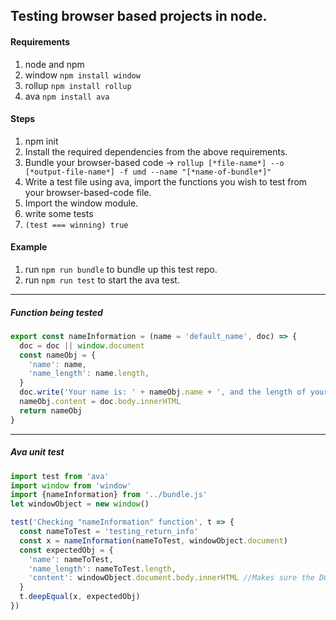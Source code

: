## Testing browser based projects in node.

#### Requirements
1. node and npm
2. window ```npm install window```
3. rollup ```npm install rollup```
4. ava ```npm install ava```


#### Steps
1. npm init
2. Install the required dependencies from the above requirements.
3. Bundle your browser-based code -> ```rollup [*file-name*] --o [*output-file-name*] -f umd --name "[*name-of-bundle*]"```
4. Write a test file using ava, import the functions you wish to test from your browser-based-code file.
5. Import the window module.
6. write some tests
7. ```(test === winning) true```


#### Example
1. run ```npm run bundle``` to bundle up this test repo.
2. run ```npm run test``` to start the ava test.

---

##### Function being tested
```javascript
export const nameInformation = (name = 'default_name', doc) => {
  doc = doc || window.document
  const nameObj = {
    'name': name,
    'name_length': name.length,
  }
  doc.write('Your name is: ' + nameObj.name + ', and the length of your name is: ' + nameObj.name_length + ' characters')
  nameObj.content = doc.body.innerHTML
  return nameObj
}
```
---

##### Ava unit test
```javascript
import test from 'ava'
import window from 'window'
import {nameInformation} from '../bundle.js'
let windowObject = new window()

test('Checking "nameInformation" function', t => {
  const nameToTest = 'testing_return_info'
  const x = nameInformation(nameToTest, windowObject.document)
  const expectedObj = {
    'name': nameToTest,
    'name_length': nameToTest.length,
    'content': windowObject.document.body.innerHTML //Makes sure the DOM has actually been modified.
  }
  t.deepEqual(x, expectedObj)
})
```
